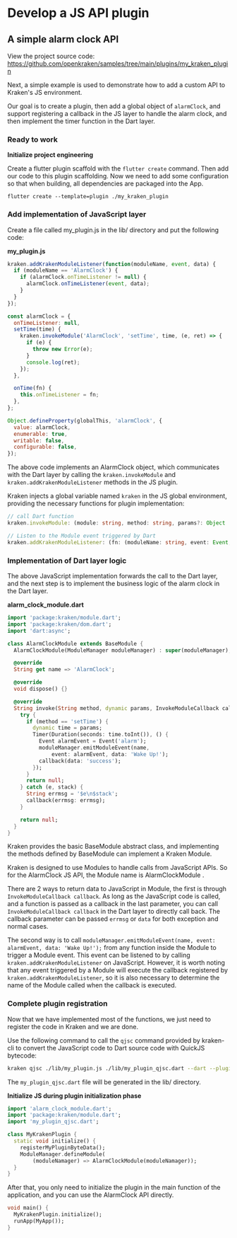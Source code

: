 # Develop a JS API plugin

## A simple alarm clock API

View the project source code: https://github.com/openkraken/samples/tree/main/plugins/my_kraken_plugin

Next, a simple example is used to demonstrate how to add a custom API to Kraken's JS environment.

Our goal is to create a plugin, then add a global object of `alarmClock`, and support registering a callback in the JS layer to handle the alarm clock, and then implement the timer function in the Dart layer.

### Ready to work

**Initialize project engineering**

Create a flutter plugin scaffold with the `flutter create` command. Then add our code to this plugin scaffolding. Now we need to add some configuration so that when building, all dependencies are packaged into the App.

```shell
flutter create --template=plugin ./my_kraken_plugin
```

### Add implementation of JavaScript layer

Create a file called my_plugin.js in the lib/ directory and put the following code:

**my_plugin.js**

```javascript
kraken.addKrakenModuleListener(function(moduleName, event, data) {
  if (moduleName == 'AlarmClock') {
    if (alarmClock.onTimeListener != null) {
      alarmClock.onTimeListener(event, data);
    }
  }
});

const alarmClock = {
  onTimeListener: null,
  setTime(time) {
    kraken.invokeModule('AlarmClock', 'setTime', time, (e, ret) => {
      if (e) {
        throw new Error(e);
      }
      console.log(ret);
    });
  },

  onTime(fn) {
    this.onTimeListener = fn;
  },
};

Object.defineProperty(globalThis, 'alarmClock', {
  value: alarmClock,
  enumerable: true,
  writable: false,
  configurable: false,
});
```

The above code implements an AlarmClock object, which communicates with the Dart layer by calling the `kraken.invokeModule` and `kraken.addKrakenModuleListener` methods in the JS plugin.

Kraken injects a global variable named `kraken` in the JS global environment, providing the necessary functions for plugin implementation:

```typescript
// call Dart function
kraken.invokeModule: (module: string, method: string, params?: Object | null, fn?: (err: Error, data: any) => void) => string;

// Listen to the Module event triggered by Dart
kraken.addKrakenModuleListener: (fn: (moduleName: string, event: Event, extra: string) => void) => void;
```

### Implementation of Dart layer logic

The above JavaScript implementation forwards the call to the Dart layer, and the next step is to implement the business logic of the alarm clock in the Dart layer.

**alarm_clock_module.dart**

```dart
import 'package:kraken/module.dart';
import 'package:kraken/dom.dart';
import 'dart:async';

class AlarmClockModule extends BaseModule {
  AlarmClockModule(ModuleManager moduleManager) : super(moduleManager);

  @override
  String get name => 'AlarmClock';

  @override
  void dispose() {}

  @override
  String invoke(String method, dynamic params, InvokeModuleCallback callback) {
    try {
      if (method == 'setTime') {
        dynamic time = params;
        Timer(Duration(seconds: time.toInt()), () {
          Event alarmEvent = Event('alarm');
          moduleManager.emitModuleEvent(name,
              event: alarmEvent, data: 'Wake Up!');
          callback(data: 'success');
        });
      }
      return null;
    } catch (e, stack) {
      String errmsg = '$e\n$stack';
      callback(errmsg: errmsg);
    }

    return null;
  }
}
```

Kraken provides the basic BaseModule abstract class, and implementing the methods defined by BaseModule can implement a Kraken Module.

Kraken is designed to use Modules to handle calls from JavaScript APIs. So for the AlarmClock JS API, the Module name is AlarmClockModule .

There are 2 ways to return data to JavaScript in Module, the first is through `InvokeModuleCallback callback`. As long as the JavaScript code is called, and a function is passed as a callback in the last parameter, you can call `InvokeModuleCallback callback` in the Dart layer to directly call back. The callback parameter can be passed `errmsg` or `data` for both exception and normal cases.

The second way is to call `moduleManager.emitModuleEvent(name, event: alarmEvent, data: 'Wake Up!');` from any function inside the Module to trigger a Module event. This event can be listened to by calling `kraken.addKrakenModuleListener` on JavaScript. However, it is worth noting that any event triggered by a Module will execute the callback registered by `kraken.addKrakenModuleListener`, so it is also necessary to determine the name of the Module called when the callback is executed.

### Complete plugin registration

Now that we have implemented most of the functions, we just need to register the code in Kraken and we are done.

Use the following command to call the `qjsc` command provided by kraken-cli to convert the JavaScript code to Dart source code with QuickJS bytecode:

```bash
kraken qjsc ./lib/my_plugin.js ./lib/my_plugin_qjsc.dart --dart --pluginName my_plugin
```

The `my_plugin_qjsc.dart` file will be generated in the lib/ directory.

**Initialize JS during plugin initialization phase**

```dart
import 'alarm_clock_module.dart';
import 'package:kraken/module.dart';
import 'my_plugin_qjsc.dart';

class MyKrakenPlugin {
  static void initialize() {
    registerMyPluginByteData();
    ModuleManager.defineModule(
        (moduleNamager) => AlarmClockModule(moduleNamager));
  }
}
```

After that, you only need to initialize the plugin in the main function of the application, and you can use the AlarmClock API directly.

```dart
void main() {
  MyKrakenPlugin.initialize();
  runApp(MyApp());
}
```
